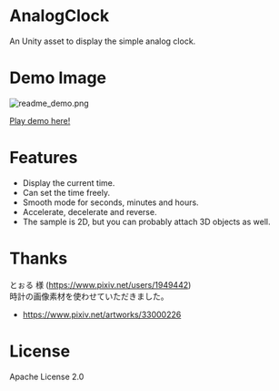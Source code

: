 # AnalogClock
An Unity asset to display the simple analog clock.

# Demo Image
![readme_demo.png](readme_demo.png)

[Play demo here!](https://usamiki.github.io/AnalogClock/WebGLDemo/index.html "Demo")

# Features
- Display the current time.
- Can set the time freely.
- Smooth mode for seconds, minutes and hours.
- Accelerate, decelerate and reverse.
- The sample is 2D, but you can probably attach 3D objects as well.

# Thanks

とぉる 様 (https://www.pixiv.net/users/1949442)  
時計の画像素材を使わせていただきました。
- https://www.pixiv.net/artworks/33000226

# License
Apache License 2.0
